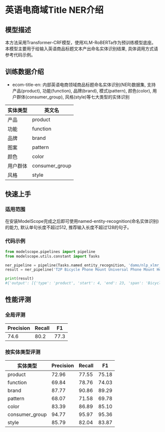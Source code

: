 
# 英语电商域Title NER介绍

## 模型描述
本方法采用Transformer-CRF模型，使用XLM-RoBERTa作为预训练模型底座。本模型主要用于给输入英语商品标题文本产出命名实体识别结果, 具体调用方式请参考代码示例。

## 训练数据介绍
- ecom-title-en: 内部英语电商领域商品标题命名实体识别(NER)数据集, 支持产品(product), 功能(function), 品牌(brand), 模式(pattern), 颜色(color), 用户群体(consumer_group), 风格(style)等七大类型的实体识别

| 实体类型 | 英文名 |
|----------|------|
| 产品 | product |
| 功能 | function |
| 品牌 | brand |
| 图案 | pattern |
| 颜色 | color |
| 用户群体 | consumer_group |
| 风格 | style |

## 快速上手
### 适用范围
在安装ModelScope完成之后即可使用named-entity-recognition(命名实体识别)的能力, 默认单句长度不超过512, 推荐输入长度不超过128的句子。

### 代码示例
```python
from modelscope.pipelines import pipeline
from modelscope.utils.constant import Tasks

ner_pipeline = pipeline(Tasks.named_entity_recognition, 'damo/nlp_xlmr_named-entity-recognition_eng-ecommerce-title', model_revision='v1.0.1')
result = ner_pipeline('T2P Bicycle Phone Mount Universal Phone Mount Holder Stand Cradle Clamp')

print(result)
#{'output': [{'type': 'product', 'start': 4, 'end': 23, 'span': 'Bicycle Phone Mount'}, {'type': 'function', 'start': 24, 'end': 33, 'span': 'Universal'}, {'type': 'product', 'start': 34, 'end': 52, 'span': 'Phone Mount Holder'}, {'type': 'product', 'start': 59, 'end': 71, 'span': 'Cradle Clamp'}]}
```

## 性能评测

### 全局评测
| Precision | Recall | F1 |
| --- | --- | --- |
| 74.6 | 80.2 | 77.3 |


### 按实体类型评测
| 实体类型 | Precision | Recall | F1 |
| --- | --- | --- | --- |
| product | 72.96 | 77.55 | 75.18 |
| function | 69.84 | 78.76 | 74.03 |
| brand | 87.77 | 90.86 | 89.29 |
| pattern | 68.07 | 71.58 | 69.78 |
| color | 83.39 | 86.89 | 85.10 |
| consumer_group | 94.77 | 95.97 | 95.36 |
| style | 85.79 | 82.04 | 83.87 |